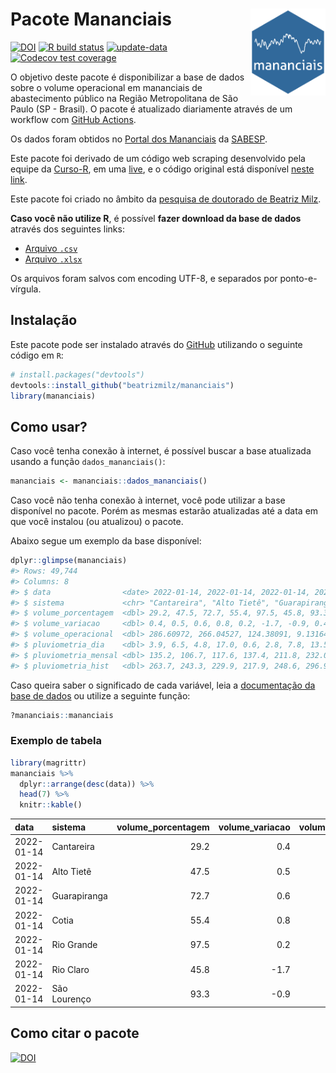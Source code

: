 
<!-- README.md is generated from README.Rmd. Please edit that file -->

# Pacote Mananciais <img src="man/figures/hexlogo.png" align="right" width = "120px"/>

<!-- badges: start -->

[![DOI](https://zenodo.org/badge/DOI/10.5281/zenodo.4733056.svg)](https://doi.org/10.5281/zenodo.4733056)
[![R build
status](https://github.com/beatrizmilz/mananciais/workflows/R-CMD-check/badge.svg)](https://github.com/beatrizmilz/mananciais/actions)
[![update-data](https://github.com/beatrizmilz/mananciais/actions/workflows/2-update_data.yaml/badge.svg)](https://github.com/beatrizmilz/mananciais/actions/workflows/2-update_data.yaml)
[![Codecov test
coverage](https://codecov.io/gh/beatrizmilz/mananciais/branch/master/graph/badge.svg)](https://codecov.io/gh/beatrizmilz/mananciais?branch=master)
<!-- badges: end -->

O objetivo deste pacote é disponibilizar a base de dados sobre o volume
operacional em mananciais de abastecimento público na Região
Metropolitana de São Paulo (SP - Brasil). O pacote é atualizado
diariamente através de um workflow com [GitHub
Actions](https://github.com/beatrizmilz/mananciais/actions).

Os dados foram obtidos no [Portal dos
Mananciais](http://mananciais.sabesp.com.br/Situacao) da
[SABESP](http://site.sabesp.com.br/site/Default.aspx).

Este pacote foi derivado de um código web scraping desenvolvido pela
equipe da [Curso-R](https://www.curso-r.com/), em uma
[live](https://youtu.be/jvZIxrMmOcQ), e o código original está
disponível [neste
link](https://github.com/curso-r/lives/blob/master/drafts/20200730_scraper_sabesp.R).

Este pacote foi criado no âmbito da [pesquisa de doutorado de Beatriz
Milz](https://beatrizmilz.github.io/tese/).

**Caso você não utilize R**, é possível **fazer download da base de
dados** através dos seguintes links:

  - [Arquivo
    `.csv`](https://github.com/beatrizmilz/mananciais/raw/master/inst/extdata/mananciais.csv)
  - [Arquivo
    `.xlsx`](https://github.com/beatrizmilz/mananciais/blob/master/inst/extdata/mananciais.xlsx?raw=true)

Os arquivos foram salvos com encoding UTF-8, e separados por
ponto-e-vírgula.

## Instalação

Este pacote pode ser instalado através do [GitHub](https://github.com/)
utilizando o seguinte código em `R`:

``` r
# install.packages("devtools")
devtools::install_github("beatrizmilz/mananciais")
library(mananciais)
```

## Como usar?

Caso você tenha conexão à internet, é possível buscar a base atualizada
usando a função `dados_mananciais()`:

``` r
mananciais <- mananciais::dados_mananciais() 
```

Caso você não tenha conexão à internet, você pode utilizar a base
disponível no pacote. Porém as mesmas estarão atualizadas até a data em
que você instalou (ou atualizou) o pacote.

Abaixo segue um exemplo da base disponível:

``` r
dplyr::glimpse(mananciais)
#> Rows: 49,744
#> Columns: 8
#> $ data                <date> 2022-01-14, 2022-01-14, 2022-01-14, 2022-01-14, 2…
#> $ sistema             <chr> "Cantareira", "Alto Tietê", "Guarapiranga", "Cotia…
#> $ volume_porcentagem  <dbl> 29.2, 47.5, 72.7, 55.4, 97.5, 45.8, 93.3, 28.8, 47…
#> $ volume_variacao     <dbl> 0.4, 0.5, 0.6, 0.8, 0.2, -1.7, -0.9, 0.4, 0.6, 0.8…
#> $ volume_operacional  <dbl> 286.60972, 266.04527, 124.38091, 9.13164, 109.3427…
#> $ pluviometria_dia    <dbl> 3.9, 6.5, 4.8, 17.0, 0.6, 2.8, 7.8, 13.5, 6.2, 0.4…
#> $ pluviometria_mensal <dbl> 135.2, 106.7, 117.6, 137.4, 211.8, 232.0, 162.4, 1…
#> $ pluviometria_hist   <dbl> 263.7, 243.3, 229.9, 217.9, 248.6, 296.9, 273.1, 2…
```

Caso queira saber o significado de cada variável, leia a [documentação
da base de
dados](https://beatrizmilz.github.io/mananciais/reference/mananciais.html)
ou utilize a seguinte função:

``` r
?mananciais::mananciais
```

### Exemplo de tabela

``` r
library(magrittr)
mananciais %>% 
  dplyr::arrange(desc(data)) %>% 
  head(7) %>%
  knitr::kable()
```

| data       | sistema      | volume\_porcentagem | volume\_variacao | volume\_operacional | pluviometria\_dia | pluviometria\_mensal | pluviometria\_hist |
| :--------- | :----------- | ------------------: | ---------------: | ------------------: | ----------------: | -------------------: | -----------------: |
| 2022-01-14 | Cantareira   |                29.2 |              0.4 |           286.60972 |               3.9 |                135.2 |              263.7 |
| 2022-01-14 | Alto Tietê   |                47.5 |              0.5 |           266.04527 |               6.5 |                106.7 |              243.3 |
| 2022-01-14 | Guarapiranga |                72.7 |              0.6 |           124.38091 |               4.8 |                117.6 |              229.9 |
| 2022-01-14 | Cotia        |                55.4 |              0.8 |             9.13164 |              17.0 |                137.4 |              217.9 |
| 2022-01-14 | Rio Grande   |                97.5 |              0.2 |           109.34277 |               0.6 |                211.8 |              248.6 |
| 2022-01-14 | Rio Claro    |                45.8 |            \-1.7 |             6.25517 |               2.8 |                232.0 |              296.9 |
| 2022-01-14 | São Lourenço |                93.3 |            \-0.9 |            82.91305 |               7.8 |                162.4 |              273.1 |

## Como citar o pacote

[![DOI](https://zenodo.org/badge/DOI/10.5281/zenodo.4733056.svg)](https://doi.org/10.5281/zenodo.4733056)
